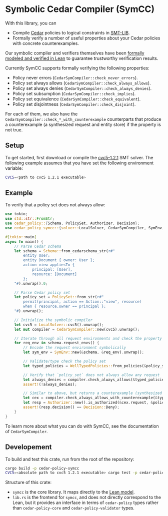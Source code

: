 # Symbolic Cedar Compiler (SymCC)

With this library, you can
- Compile [Cedar](https://www.cedarpolicy.com/) policies to logical constraints in [SMT-LIB](https://smt-lib.org/).
- Formally verify a number of useful properties about your Cedar policies with concrete counterexamples.

Our symbolic compiler and verifiers themselves have been [formally modeled and verified in Lean](https://github.com/cedar-policy/cedar-spec/tree/main/cedar-lean#verified-properties)
to guarantee trustworthy verification results.

Currently SymCC supports formally verifying the following properties:
- Policy never errors (`CedarSymCompiler::check_never_errors`).
- Policy set always allows (`CedarSymCompiler::check_always_allows`).
- Policy set always denies (`CedarSymCompiler::check_always_denies`).
- Policy set subsumption (`CedarSymCompiler::check_implies`).
- Policy set equivalence (`CedarSymCompiler::check_equivalent`).
- Policy set disjointness (`CedarSymCompiler::check_disjoint`).

For each of them, we also have the `CedarSymCompiler::check_*_with_counterexample` counterparts that
produce a counterexample (a synthesized request and entity store) if the property is not true.

## Setup

To get started, first download or compile the [cvc5-1.2.1](https://github.com/cvc5/cvc5/releases/tag/cvc5-1.2.1) SMT solver.
The following example assumes that you have set the following environment variable:
```sh
CVC5=<path to cvc5 1.2.1 executable>
```

## Example

To verify that a policy set does not always allow:
```rust
use tokio;
use std::str::FromStr;
use cedar_policy::{Schema, PolicySet, Authorizer, Decision};
use cedar_policy_symcc::{solver::LocalSolver, CedarSymCompiler, SymEnv, WellTypedPolicies};

#[tokio::main]
async fn main() {
    // Parse Cedar schema
    let schema = Schema::from_cedarschema_str(r#"
        entity User;
        entity Document { owner: User };
        action view appliesTo {
            principal: [User],
            resource: [Document]
        };
    "#).unwrap().0;

    // Parse Cedar policy set
    let policy_set = PolicySet::from_str(r#"
        permit(principal, action == Action::"view", resource)
        when { resource.owner == principal };
    "#).unwrap();

    // Initialize the symbolic compiler
    let cvc5 = LocalSolver::cvc5().unwrap();
    let mut compiler = CedarSymCompiler::new(cvc5).unwrap();

    // Iterate through all request environments and check the property
    for req_env in schema.request_envs() {
        // Encode the request environment symbolically
        let sym_env = SymEnv::new(&schema, &req_env).unwrap();

        // Validate/type check the policy set
        let typed_policies = WellTypedPolicies::from_policies(&policy_set, &req_env, &schema).unwrap();

        // Verify that `policy_set` does not always allow any request
        let always_denies = compiler.check_always_allows(&typed_policies, &sym_env).await.unwrap();
        assert!(!always_denies);

        // Similar to above, but returns a counterexample (synthesized request and entity store)
        let cex = compiler.check_always_allows_with_counterexample(&typed_policies, &sym_env).await.unwrap().unwrap();
        let resp = Authorizer::new().is_authorized(&cex.request, &policy_set, &cex.entities);
        assert!(resp.decision() == Decision::Deny);
    }
}
```

To learn more about what you can do with SymCC, see the documentation of `CedarSymCompiler`.

## Developement

To build and test this crate, run from the root of the repository:
```sh
cargo build -p cedar-policy-symcc
CVC5=<absolute path to cvc5 1.2.1 executable> cargo test -p cedar-policy-symcc
```

Structure of this crate:
- `symcc` is the core library. It maps directly to the [Lean model](https://github.com/cedar-policy/cedar-spec/tree/main/cedar-lean/Cedar/SymCC).
- `lib.rs` is the frontend for `symcc`, and does not directly correspond to the Lean,
  but it provides an interface in terms of `cedar-policy` types rather than
  `cedar-policy-core` and `cedar-policy-validator` types.
